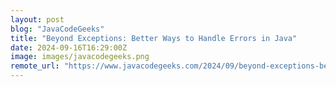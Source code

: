 ```yaml
---
layout: post
blog: "JavaCodeGeeks"
title: "Beyond Exceptions: Better Ways to Handle Errors in Java"
date: 2024-09-16T16:29:00Z
image: images/javacodegeeks.png
remote_url: "https://www.javacodegeeks.com/2024/09/beyond-exceptions-better-ways-to-handle-errors-in-java.html"
---
```

